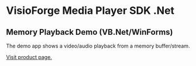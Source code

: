 ﻿# VisioForge Media Player SDK .Net

## Memory Playback Demo (VB.Net/WinForms)

The demo app shows a video/audio playback from a memory buffer/stream.

[Visit product page.](https://www.visioforge.com/media-player-sdk-net)